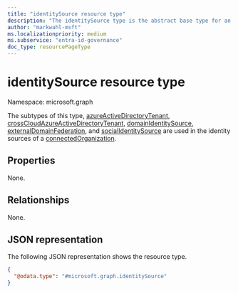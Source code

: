 ```yaml
---
title: "identitySource resource type"
description: "The identitySource type is the abstract base type for an identity source for a connected organization."
author: "markwahl-msft"
ms.localizationpriority: medium
ms.subservice: "entra-id-governance"
doc_type: resourcePageType
---
```

# identitySource resource type

Namespace: microsoft.graph

The subtypes of this type, [azureActiveDirectoryTenant](azureactivedirectorytenant.md), [crossCloudAzureActiveDirectoryTenant](crosscloudazureactivedirectorytenant.md), [domainIdentitySource](domainidentitysource.md), [externalDomainFederation](externaldomainfederation.md), and [socialIdentitySource](socialidentitysource.md) are used in the identity sources of a [connectedOrganization](connectedOrganization.md).

## Properties

None.
## Relationships
None.
## JSON representation
The following JSON representation shows the resource type.
<!-- {
  "blockType": "resource",
  "@odata.type": "microsoft.graph.identitySource"
}
-->
``` json
{
  "@odata.type": "#microsoft.graph.identitySource"
}
```


